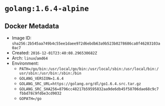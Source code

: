 # `golang:1.6.4-alpine`

## Docker Metadata

- Image ID: `sha256:2b545aa749b4c55ee1daee972d6ebdb63a9b523b0278686ca8f46283103a0ac7`
- Created: `2016-12-01T23:40:08.296530682Z`
- Arch: `linux`/`amd64`
- Environment:
  - `PATH=/go/bin:/usr/local/go/bin:/usr/local/sbin:/usr/local/bin:/usr/sbin:/usr/bin:/sbin:/bin`
  - `GOLANG_VERSION=1.6.4`
  - `GOLANG_SRC_URL=https://golang.org/dl/go1.6.4.src.tar.gz`
  - `GOLANG_SRC_SHA256=8796cc48217b59595832aa9de6db45f58706dae68c9c7fbbd78c9fdbe3cd9032`
  - `GOPATH=/go`
